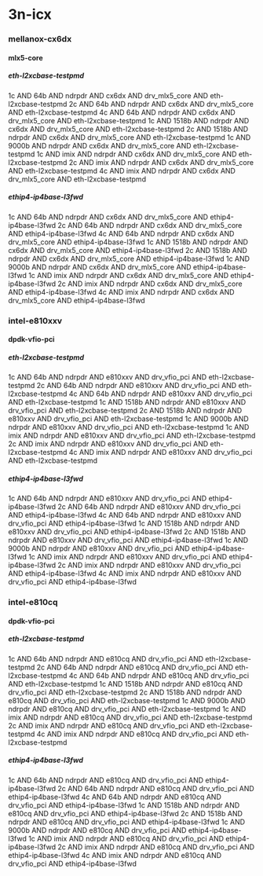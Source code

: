 # 3n-icx
### mellanox-cx6dx
#### mlx5-core
##### eth-l2xcbase-testpmd
1c AND 64b AND ndrpdr AND cx6dx AND drv_mlx5_core AND eth-l2xcbase-testpmd
2c AND 64b AND ndrpdr AND cx6dx AND drv_mlx5_core AND eth-l2xcbase-testpmd
4c AND 64b AND ndrpdr AND cx6dx AND drv_mlx5_core AND eth-l2xcbase-testpmd
1c AND 1518b AND ndrpdr AND cx6dx AND drv_mlx5_core AND eth-l2xcbase-testpmd
2c AND 1518b AND ndrpdr AND cx6dx AND drv_mlx5_core AND eth-l2xcbase-testpmd
1c AND 9000b AND ndrpdr AND cx6dx AND drv_mlx5_core AND eth-l2xcbase-testpmd
1c AND imix AND ndrpdr AND cx6dx AND drv_mlx5_core AND eth-l2xcbase-testpmd
2c AND imix AND ndrpdr AND cx6dx AND drv_mlx5_core AND eth-l2xcbase-testpmd
4c AND imix AND ndrpdr AND cx6dx AND drv_mlx5_core AND eth-l2xcbase-testpmd
##### ethip4-ip4base-l3fwd
1c AND 64b AND ndrpdr AND cx6dx AND drv_mlx5_core AND ethip4-ip4base-l3fwd
2c AND 64b AND ndrpdr AND cx6dx AND drv_mlx5_core AND ethip4-ip4base-l3fwd
4c AND 64b AND ndrpdr AND cx6dx AND drv_mlx5_core AND ethip4-ip4base-l3fwd
1c AND 1518b AND ndrpdr AND cx6dx AND drv_mlx5_core AND ethip4-ip4base-l3fwd
2c AND 1518b AND ndrpdr AND cx6dx AND drv_mlx5_core AND ethip4-ip4base-l3fwd
1c AND 9000b AND ndrpdr AND cx6dx AND drv_mlx5_core AND ethip4-ip4base-l3fwd
1c AND imix AND ndrpdr AND cx6dx AND drv_mlx5_core AND ethip4-ip4base-l3fwd
2c AND imix AND ndrpdr AND cx6dx AND drv_mlx5_core AND ethip4-ip4base-l3fwd
4c AND imix AND ndrpdr AND cx6dx AND drv_mlx5_core AND ethip4-ip4base-l3fwd
### intel-e810xxv
#### dpdk-vfio-pci
##### eth-l2xcbase-testpmd
1c AND 64b AND ndrpdr AND e810xxv AND drv_vfio_pci AND eth-l2xcbase-testpmd
2c AND 64b AND ndrpdr AND e810xxv AND drv_vfio_pci AND eth-l2xcbase-testpmd
4c AND 64b AND ndrpdr AND e810xxv AND drv_vfio_pci AND eth-l2xcbase-testpmd
1c AND 1518b AND ndrpdr AND e810xxv AND drv_vfio_pci AND eth-l2xcbase-testpmd
2c AND 1518b AND ndrpdr AND e810xxv AND drv_vfio_pci AND eth-l2xcbase-testpmd
1c AND 9000b AND ndrpdr AND e810xxv AND drv_vfio_pci AND eth-l2xcbase-testpmd
1c AND imix AND ndrpdr AND e810xxv AND drv_vfio_pci AND eth-l2xcbase-testpmd
2c AND imix AND ndrpdr AND e810xxv AND drv_vfio_pci AND eth-l2xcbase-testpmd
4c AND imix AND ndrpdr AND e810xxv AND drv_vfio_pci AND eth-l2xcbase-testpmd
##### ethip4-ip4base-l3fwd
1c AND 64b AND ndrpdr AND e810xxv AND drv_vfio_pci AND ethip4-ip4base-l3fwd
2c AND 64b AND ndrpdr AND e810xxv AND drv_vfio_pci AND ethip4-ip4base-l3fwd
4c AND 64b AND ndrpdr AND e810xxv AND drv_vfio_pci AND ethip4-ip4base-l3fwd
1c AND 1518b AND ndrpdr AND e810xxv AND drv_vfio_pci AND ethip4-ip4base-l3fwd
2c AND 1518b AND ndrpdr AND e810xxv AND drv_vfio_pci AND ethip4-ip4base-l3fwd
1c AND 9000b AND ndrpdr AND e810xxv AND drv_vfio_pci AND ethip4-ip4base-l3fwd
1c AND imix AND ndrpdr AND e810xxv AND drv_vfio_pci AND ethip4-ip4base-l3fwd
2c AND imix AND ndrpdr AND e810xxv AND drv_vfio_pci AND ethip4-ip4base-l3fwd
4c AND imix AND ndrpdr AND e810xxv AND drv_vfio_pci AND ethip4-ip4base-l3fwd
### intel-e810cq
#### dpdk-vfio-pci
##### eth-l2xcbase-testpmd
1c AND 64b AND ndrpdr AND e810cq AND drv_vfio_pci AND eth-l2xcbase-testpmd
2c AND 64b AND ndrpdr AND e810cq AND drv_vfio_pci AND eth-l2xcbase-testpmd
4c AND 64b AND ndrpdr AND e810cq AND drv_vfio_pci AND eth-l2xcbase-testpmd
1c AND 1518b AND ndrpdr AND e810cq AND drv_vfio_pci AND eth-l2xcbase-testpmd
2c AND 1518b AND ndrpdr AND e810cq AND drv_vfio_pci AND eth-l2xcbase-testpmd
1c AND 9000b AND ndrpdr AND e810cq AND drv_vfio_pci AND eth-l2xcbase-testpmd
1c AND imix AND ndrpdr AND e810cq AND drv_vfio_pci AND eth-l2xcbase-testpmd
2c AND imix AND ndrpdr AND e810cq AND drv_vfio_pci AND eth-l2xcbase-testpmd
4c AND imix AND ndrpdr AND e810cq AND drv_vfio_pci AND eth-l2xcbase-testpmd
##### ethip4-ip4base-l3fwd
1c AND 64b AND ndrpdr AND e810cq AND drv_vfio_pci AND ethip4-ip4base-l3fwd
2c AND 64b AND ndrpdr AND e810cq AND drv_vfio_pci AND ethip4-ip4base-l3fwd
4c AND 64b AND ndrpdr AND e810cq AND drv_vfio_pci AND ethip4-ip4base-l3fwd
1c AND 1518b AND ndrpdr AND e810cq AND drv_vfio_pci AND ethip4-ip4base-l3fwd
2c AND 1518b AND ndrpdr AND e810cq AND drv_vfio_pci AND ethip4-ip4base-l3fwd
1c AND 9000b AND ndrpdr AND e810cq AND drv_vfio_pci AND ethip4-ip4base-l3fwd
1c AND imix AND ndrpdr AND e810cq AND drv_vfio_pci AND ethip4-ip4base-l3fwd
2c AND imix AND ndrpdr AND e810cq AND drv_vfio_pci AND ethip4-ip4base-l3fwd
4c AND imix AND ndrpdr AND e810cq AND drv_vfio_pci AND ethip4-ip4base-l3fwd